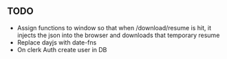## TODO
* Assign functions to window so that when /download/resume is hit, it injects the json into the browser and downloads that temporary resume
* Replace dayjs with date-fns
* On clerk Auth create user in DB
